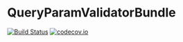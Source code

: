 QueryParamValidatorBundle
===

[![Build Status](https://travis-ci.org/skowron-line/QueryParamValidatorBundle.svg?branch=master)](https://travis-ci.org/skowron-line/QueryParamValidatorBundle) [![codecov.io](https://codecov.io/github/skowron-line/QueryParamValidatorBundle/coverage.svg?branch=master)](https://codecov.io/github/skowron-line/QueryParamValidatorBundle?branch=master)
